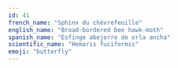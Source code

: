 ```yaml
---
id: 41
french_name: "Sphinx du chèvrefeuille"
english_name: "Broad-bordered bee hawk-moth"
spanish_name: "Esfinge abejorro de orla ancha"
scientific_name: "Hemaris fuciformis"
emoji: "butterfly"
---
```

